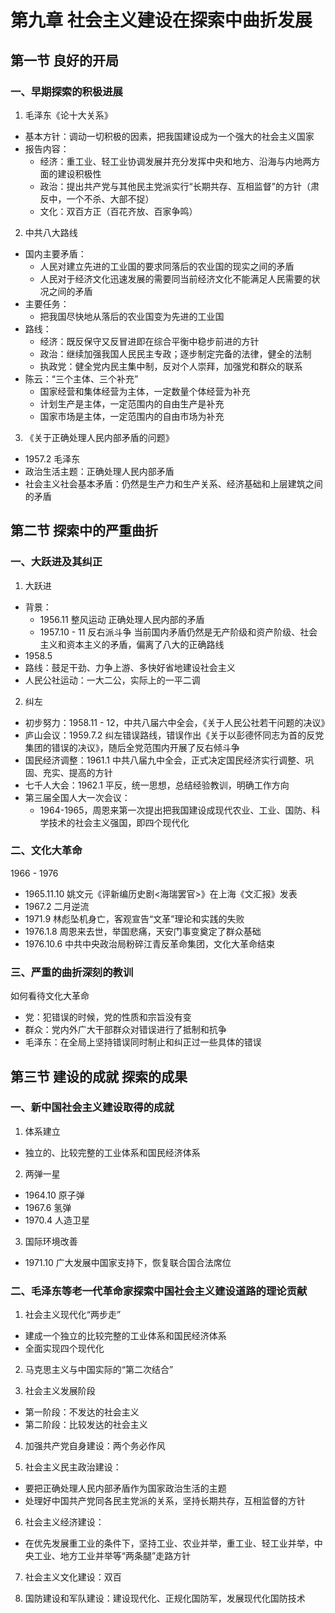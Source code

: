 # 第九章 社会主义建设在探索中曲折发展

## 第一节 良好的开局

### 一、早期探索的积极进展

1. 毛泽东《论十大关系》
  - 基本方针：调动一切积极的因素，把我国建设成为一个强大的社会主义国家
  - 报告内容：
    - 经济：重工业、轻工业协调发展并充分发挥中央和地方、沿海与内地两方面的建设积极性
    - 政治：提出共产党与其他民主党派实行“长期共存、互相监督”的方针（肃反中，一个不杀、大部不捉）
    - 文化：双百方正（百花齐放、百家争鸣）

2. 中共八大路线
  - 国内主要矛盾：
    - 人民对建立先进的工业国的要求同落后的农业国的现实之间的矛盾
    - 人民对于经济文化迅速发展的需要同当前经济文化不能满足人民需要的状况之间的矛盾
  - 主要任务：
    - 把我国尽快地从落后的农业国变为先进的工业国
  - 路线：
    - 经济：既反保守又反冒进即在综合平衡中稳步前进的方针
    - 政治：继续加强我国人民民主专政；逐步制定完备的法律，健全的法制
    - 执政党：健全党内民主集中制，反对个人崇拜，加强党和群众的联系
  - 陈云：“三个主体、三个补充”
    - 国家经营和集体经营为主体，一定数量个体经营为补充
    - 计划生产是主体，一定范围内的自由生产是补充
    - 国家市场是主体，一定范围内的自由市场为补充

3. 《关于正确处理人民内部矛盾的问题》
  - 1957.2 毛泽东
  - 政治生活主题：正确处理人民内部矛盾
  - 社会主义社会基本矛盾：仍然是生产力和生产关系、经济基础和上层建筑之间的矛盾

## 第二节 探索中的严重曲折

### 一、大跃进及其纠正

1. 大跃进
  - 背景：
    - 1956.11 整风运动 正确处理人民内部的矛盾
    - 1957.10 - 11 反右派斗争 当前国内矛盾仍然是无产阶级和资产阶级、社会主义和资本主义的矛盾，偏离了八大的正确路线
  - 1958.5
  - 路线：鼓足干劲、力争上游、多快好省地建设社会主义
  - 人民公社运动：一大二公，实际上的一平二调

2. 纠左
  - 初步努力：1958.11 - 12，中共八届六中全会，《关于人民公社若干问题的决议》
  - 庐山会议：1959.7.2 纠左错误路线，错误作出《关于以彭德怀同志为首的反党集团的错误的决议》，随后全党范围内开展了反右倾斗争
  - 国民经济调整：1961.1 中共八届九中全会，正式决定国民经济实行调整、巩固、充实、提高的方针
  - 七千人大会：1962.1 平反，统一思想，总结经验教训，明确工作方向
  - 第三届全国人大一次会议：
    - 1964-1965，周恩来第一次提出把我国建设成现代农业、工业、国防、科学技术的社会主义强国，即四个现代化

### 二、文化大革命

1966 - 1976

- 1965.11.10 姚文元《评新编历史剧<海瑞罢官>》在上海《文汇报》发表
- 1967.2 二月逆流
- 1971.9 林彪坠机身亡，客观宣告“文革”理论和实践的失败
- 1976.1.8 周恩来去世，举国悲痛，天安门事变奠定了群众基础
- 1976.10.6 中共中央政治局粉碎江青反革命集团，文化大革命结束

### 三、严重的曲折深刻的教训

如何看待文化大革命

- 党：犯错误的时候，党的性质和宗旨没有变
- 群众：党内外广大干部群众对错误进行了抵制和抗争
- 毛泽东：在全局上坚持错误同时制止和纠正过一些具体的错误

## 第三节 建设的成就 探索的成果

### 一、新中国社会主义建设取得的成就

1. 体系建立
  - 独立的、比较完整的工业体系和国民经济体系

2. 两弹一星
  - 1964.10 原子弹
  - 1967.6 氢弹
  - 1970.4 人造卫星

3. 国际环境改善
  - 1971.10 广大发展中国家支持下，恢复联合国合法席位

### 二、毛泽东等老一代革命家探索中国社会主义建设道路的理论贡献

1. 社会主义现代化“两步走”
  - 建成一个独立的比较完整的工业体系和国民经济体系
  - 全面实现四个现代化

2. 马克思主义与中国实际的“第二次结合”

3. 社会主义发展阶段
  - 第一阶段：不发达的社会主义
  - 第二阶段：比较发达的社会主义

4. 加强共产党自身建设：两个务必作风

5. 社会主义民主政治建设：
  - 要把正确处理人民内部矛盾作为国家政治生活的主题
  - 处理好中国共产党同各民主党派的关系，坚持长期共存，互相监督的方针

6. 社会主义经济建设：
  - 在优先发展重工业的条件下，坚持工业、农业并举，重工业、轻工业并举，中央工业、地方工业并举等“两条腿”走路方针

7. 社会主义文化建设：双百

8. 国防建设和军队建设：建设现代化、正规化国防军，发展现代化国防技术
